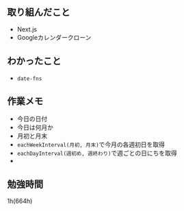 ## 取り組んだこと
- Next.js
- Googleカレンダークローン
 
## わかったこと
- `date-fns`

## 作業メモ
- 今日の日付
- 今日は何月か
- 月初と月末
- `eachWeekInterval(月初, 月末)`で今月の各週初日を取得
- `eachDayInterval(週初め, 週終わり)`で週ごとの日にちを取得
- 

## 勉強時間
1h(664h)